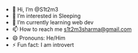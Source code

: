 - 👋 Hi, I’m @S1t2m3
- 👀 I’m interested in Sleeping
- 🌱 I’m currently learning web dev
- 📫 How to reach me s1t2m3sharma@gmail.com
- 😄 Pronouns: He/Him
- ⚡ Fun fact: I am introvert

<!---
S1t2m3/S1t2m3 is a ✨ special ✨ repository because its `README.md` (this file) appears on your GitHub profile.
You can click the Preview link to take a look at your changes.
--->
